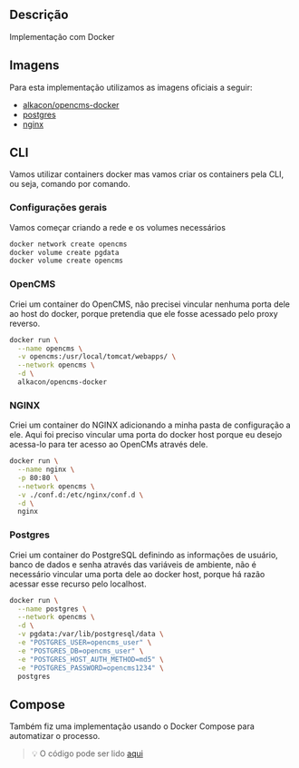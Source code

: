 ## Descrição
Implementação com Docker

## Imagens
Para esta implementação utilizamos as imagens oficiais a seguir:

- [alkacon/opencms-docker](alkacon/opencms-docker)
- [postgres](https://hub.docker.com/_/postgres)
- [nginx](https://hub.docker.com/_/nginx)

## CLI

Vamos utilizar containers docker mas vamos criar os containers pela CLI, ou seja,
comando por comando.

### Configurações gerais

Vamos começar criando a rede e os volumes necessários
```bash
docker network create opencms 
docker volume create pgdata 
docker volume create opencms 
```

### OpenCMS
Criei um container do OpenCMS, não precisei vincular nenhuma porta dele
ao host do docker, porque pretendia que ele fosse acessado pelo proxy reverso. 

```bash
docker run \
  --name opencms \
  -v opencms:/usr/local/tomcat/webapps/ \
  --network opencms \
  -d \
  alkacon/opencms-docker
```

### NGINX
Criei um container do NGINX adicionando a minha pasta de configuração a ele.
Aqui foi preciso vincular uma porta do docker host porque eu desejo acessa-lo
para ter acesso ao OpenCMs através dele.

```bash
docker run \
  --name nginx \
  -p 80:80 \
  --network opencms \
  -v ./conf.d:/etc/nginx/conf.d \
  -d \
  nginx
```
### Postgres
Criei um container do PostgreSQL definindo as informações de usuário, banco de dados e senha através das variáveis de ambiente, não é necessário vincular uma porta dele ao
docker host, porque há razão acessar esse recurso pelo localhost.

```bash
docker run \
  --name postgres \
  --network opencms \
  -d \
  -v pgdata:/var/lib/postgresql/data \
  -e "POSTGRES_USER=opencms_user" \
  -e "POSTGRES_DB=opencms_user" \
  -e "POSTGRES_HOST_AUTH_METHOD=md5" \
  -e "POSTGRES_PASSWORD=opencms1234" \
  postgres
```

## Compose
Também fiz uma implementação usando o Docker Compose para automatizar o processo.
>:bulb: O código pode ser lido [aqui](./compose.yaml)




